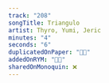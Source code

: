 ```yaml
---
track: "208"
songTitle: Triangulo
artist: Thyro, Yumi, Jeric
minutes: "4"
seconds: "6"
duplicatedOnPaper: "👍🏻"
addedOnRYM: "👍🏻"
sharedOnMonoquin: ❌
---
```

